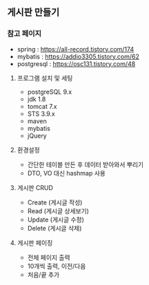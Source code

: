 ## 게시판 만들기

### 참고 페이지
- spring : https://all-record.tistory.com/174
- mybatis : https://addio3305.tistory.com/62
- postgresql : https://osc131.tistory.com/48

1. 프로그램 설치 및 세팅
    - postgreSQL 9.x
    - jdk 1.8
    - tomcat 7.x
    - STS 3.9.x
    - maven
    - mybatis
    - jQuery

2. 환경설정
    - 간단한 테이블 만든 후 데이터 받아와서 뿌리기
    - DTO, VO 대신 hashmap 사용

3. 게시판 CRUD
    - Create (게시글 작성)
    - Read (게시글 상세보기)
    - Update (게시글 수정)
    - Delete (게시글 삭제)

4. 게시판 페이징
    - 전체 페이지 출력
    - 10개씩 출력, 이전/다음
    - 처음/끝 추가
